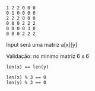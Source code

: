 ```
1 2 2 0 0 0
0 1 0 0 0 0
2 2 2 0 0 0
0 0 0 2 2 2
0 0 0 0 3 0
0 0 0 2 2 2
```

Input será uma matriz
a[x][y]

Validação:
    no minimo matriz 6 x 6

    len(x) == len(y)

    len(x) % 3 == 0
    len(y) % 3 == 0
